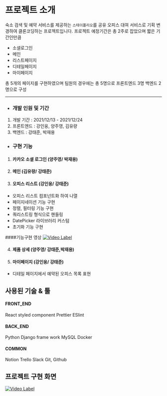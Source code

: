 # 프로젝트 소개
숙소 검색 및 예약 서비스를 제공하는 ```스테이폴리오```를 공유 오피스 대여 서비스로 기획 변경하여 클론코딩하는 프로젝트입니다. 프로젝트 예정기간은 총 2주로 잡았으며 짧은 기간인만큼 
- 소셜로그인
- 메인
- 리스트페이지
- 디테일페이지
- 마이페이지
 
총 5개의 페이지를 구현하였으며
팀원의 경우에는 총 5명으로 프론트엔드 3명 백엔드 2명으로 구성


---
 - ### 개발 인원 및 기간
  1. 개발 기간 : 2021/12/13 - 2021/12/24
  2. 프론트엔드 : 강인웅, 양주영, 김유량
  3. 백엔드 : 강태준, 박재용
 
 - ### 구현 기능 
1. #### 카카오 소셜 로그인 (양주영/ 박재용)

2. #### 메인 (김유량/ 강태준)

3. #### 오피스 리스트 (강인웅/ 강태준)
- 오피스 리스트 컴포넌트화 하여 나열
- 페이지네이션 기능 구현
- 정렬, 필터링 기능 구현
- 쿼리스트링 형식으로 핸들링
- DatePicker 라이브러리 커스텀
- 초기화 기능 구현

####기능구현 영상
[![Video Label](http://img.youtube.com/vi/uLR1RNqJ1Mw/0.jpg)](https://www.youtube.com/watch?v=skNw_uGvvBw)

4. ####  제품 상세 (양주영/ 강태준,박재용)

5. #### 마이페이지 (강인웅/ 강태준)
- 디테일 페이지에서 예약된 오피스 목록 표현

## 사용된 기술 & 툴
#### FRONT_END
React
styled component
Prettier
ESlint

#### BACK_END
Python
Django frame work
MySQL
Docker

#### COMMON
Notion
Trello
Slack
Git, Github



## 프로젝트 구현 화면
[![Video Label](http://img.youtube.com/vi/uLR1RNqJ1Mw/0.jpg)](https://youtu.be/JAhBE9hq6cA)
